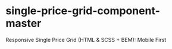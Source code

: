 # single-price-grid-component-master
Responsive Single Price Grid (HTML &amp; SCSS + BEM): Mobile First
